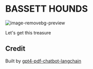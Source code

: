 # BASSETT HOUNDS

![image-removebg-preview](https://github.com/youngbloodcyb/bassett-hounds/assets/95453018/e2862083-b758-4f05-a576-4b7b332a5b5c)

Let's get this treasure

## Credit

Built by [gpt4-pdf-chatbot-langchain](https://github.com/mayooear/gpt4-pdf-chatbot-langchain)
